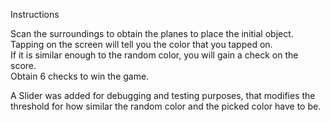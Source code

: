 Instructions<br>

Scan the surroundings to obtain the planes to place the initial object.<br>
Tapping on the screen will tell you the color that you tapped on.<br>
If it is similar enough to the random color, you will gain a check on the score.<br>
Obtain 6 checks to win the game.<br>

A Slider was added for debugging and testing purposes, that modifies the threshold for how similar the random color and the picked color have to be.<br>
